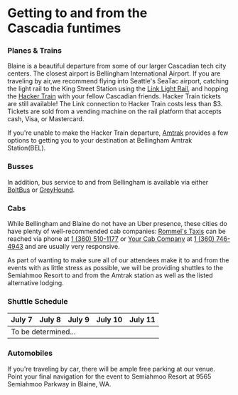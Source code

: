 # Getting to and from the Cascadia&nbsp;funtimes

### Planes & Trains

Blaine is a beautiful departure from some of our larger Cascadian tech city centers. The closest airport is Bellingham International Airport. If you are traveling by air,we recommend flying into Seattle's SeaTac airport, catching the light rail to the King Street Station using the [Link Light Rail](//www.soundtransit.org/schedules/central-link-light-rail), and hopping the [Hacker Train](/travel/hackertrain) with your fellow Cascadian friends. Hacker Train tickets are still available! The Link connection to Hacker Train costs less than $3. Tickets are sold from a vending machine on the rail platform that accepts cash, Visa, or Mastercard.

If you're unable to make the Hacker Train departure, [Amtrak](//amtrak.com) provides a few options to getting you to your destination at Bellingham Amtrak Station(BEL).

### Busses

In addition, bus service to and from Bellingham is available via either [BoltBus](//www.boltbus.com) or [GreyHound](//www.greyhound.com).

### Cabs

While Bellingham and Blaine do not have an Uber presence, these cities do have plenty of well-recommended cab companies: [Rommel's Taxis](//www.yellowpages.com/bellingham-wa/mip/rommels-taxi-474134936) can be reached via phone at [1 (360) 510-1177](tel:13605101177) or [Your Cab Company](http://yourcabco.com/) at [1 (360) 746-4943](tel:13607464943) and are usually very responsive.

As part of wanting to make sure all of our attendees make it to and from the events with as little stress as possible, we will be providing shuttles to the Semiahmoo Resort to and from the Amtrak station as well as the listed alternative lodging.

### Shuttle Schedule

<div class="table-responsive">
  <table class="table table-striped table-bordered table-condensed">
    <thead>
      <tr>
        <th>July 7</th>
        <th>July 8</th>
        <th>July 9</th>
        <th>July 10</th>
        <th>July 11</th>
      </tr>
    </thead>
    <tbody>
      <tr>
        <td colspan="5">
          To be determined...
        </td>
      </tr>
    </tbody>
  </table>
</div>


### Automobiles

If you're traveling by car, there will be ample free parking at our venue. Point your final navigation for the event to Semiahmoo Resort at
9565 Semiahmoo Parkway in Blaine, WA.
